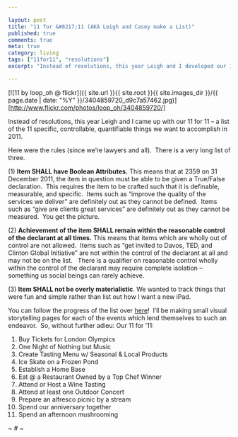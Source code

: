 ```yaml
---

layout: post
title: "11 for &#8217;11 (AKA Leigh and Casey make a List)"
published: true
comments: true
meta: true
category: living
tags: ["11for11", "resolutions"]
excerpt: "Instead of resolutions, this year Leigh and I developed our 11 for 11 - a list of the 11 things we want to accomplish in 2011.  I thought it was a good idea so I made two more lists, one for the firm and one for myself.  Because I like to overkill things."

---
```


[![11 by loop_oh @ flickr]({{ site.url }}{{ site.root }}{{ site.images_dir }}/{{ page.date | date: "%Y" }}/3404859720_d9c7a57462.jpg)][http://www.flickr.com/photos/loop_oh/3404859720/]

Instead of resolutions, this year Leigh and I came up with our 11 for 11 – a list of the 11 specific, controllable, quantifiable things we want to accomplish in 2011.


Here were the rules (since we’re lawyers and all).  There is a very long list of three.

(1) **Item SHALL have Boolean Attributes.** This means that at 2359 on 31 December 2011, the item in question must be able to be given a True/False declaration.  This requires the item to be crafted such that it is definable, measurable, and specific.  Items such as “improve the quality of the services we deliver” are definitely out as they cannot be defined.  Items such as “give are clients great services” are definitely out as they cannot be measured.  You get the picture.

(2) **Achievement of the item SHALL remain within the reasonable control of the declarant at all times.** This means that items which are wholly out of control are not allowed.  Items such as “get invited to Davos, TED, and Clinton Global Initiative” are not within the control of the declarant at all and may not be on the list.   There is a qualifier on reasonable control wholly within the control of the declarant may require complete isolation – something us social beings can rarely achieve.

(3) **Item SHALL not be overly materialistic**. We wanted to track things that were fun and simple rather than list out how I want a new iPad.

You can follow the progress of the list over [here][2]!  I’ll be making small visual storytelling pages for each of the events which lend themselves to such an endeavor.  So, without further adieu: Our 11 for ’11:

 [2]: http://elevens.caseykuhlman.com

1.  Buy Tickets for London Olympics
2.  One Night of Nothing but Music
3.  Create Tasting Menu w/ Seasonal & Local Products
4.  Ice Skate on a Frozen Pond
5.  Establish a Home Base
6.  Eat @ a Restaurant Owned by a Top Chef Winner
7.  Attend or Host a Wine Tasting
8.  Attend at least one Outdoor Concert
9.  Prepare an alfresco picnic by a stream
10. Spend our anniversary together
11. Spend an afternoon mushrooming

~ # ~